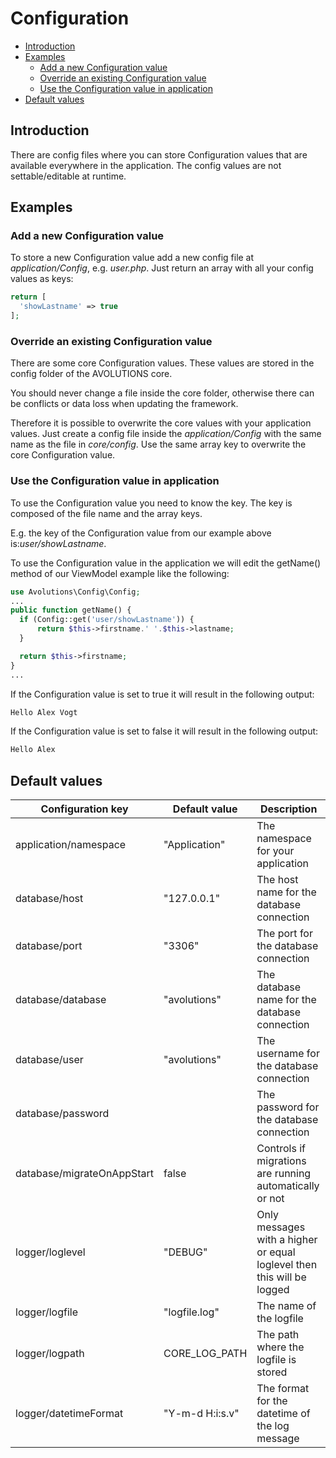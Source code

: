 # Configuration

* [Introduction](#introduction)
* [Examples](#examples)
  * [Add a new Configuration value](#add-a-new-configuration-value)
  * [Override an existing Configuration value](#override-an-existing-configuration-value)
  * [Use the Configuration value in application](#use-the-configuration-value-in-application)
* [Default values](#default-values)

## Introduction
There are config files where you can store Configuration values that are available everywhere in the application.
The config values are not settable/editable at runtime.

## Examples
### Add a new Configuration value

To store a new Configuration value add a new config file at *application/Config*, e.g. *user.php*.
Just return an array with all your config values as keys:
```php
return [
  'showLastname' => true
];
```

### Override an existing Configuration value

There are some core Configuration values. These values are stored in the config folder of the AVOLUTIONS core.

You should never change a file inside the core folder, otherwise there can be conflicts or data loss when updating the framework.

Therefore it is possible to overwrite the core values with your application values. Just create a config file inside the *application/Config* with the same name as the file in *core/config*.
Use the same array key to overwrite the core Configuration value.

### Use the Configuration value in application

To use the Configuration value you need to know the key. The key is composed of the file name and the array keys.

E.g. the key of the Configuration value from our example above is:*user/showLastname*.


To use the Configuration value in the application we will edit the getName() method of our ViewModel example like the following:
```php
use Avolutions\Config\Config;
...
public function getName() {
  if (Config::get('user/showLastname')) {
      return $this->firstname.' '.$this->lastname;
  }

  return $this->firstname;
}
...
```
If the Configuration value is set to true it will result in the following output:
```php
Hello Alex Vogt
```
If the Configuration value is set to false it will result in the following output:
```php
Hello Alex
```

## Default values

Configuration key | Default value | Description
--- | --- | ---
application/namespace | "Application" | The namespace for your application
database/host | "127.0.0.1" | The host name for the database connection
database/port | "3306" | The port for the database connection
database/database | "avolutions" | The database name for the database connection
database/user | "avolutions" | The username for the database connection
database/password |  | The password for the database connection
database/migrateOnAppStart | false | Controls if migrations are running automatically or not
logger/loglevel | "DEBUG" | Only messages with a higher or equal loglevel then this will be logged
logger/logfile | "logfile.log" | The name of the logfile
logger/logpath | CORE_LOG_PATH | The path where the logfile is stored
logger/datetimeFormat | "Y-m-d H:i:s.v" | The format for the datetime of the log message